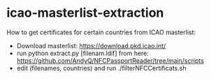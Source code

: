 # icao-masterlist-extraction

How to get certificates for certain countries from ICAO masterlist:
- Download masterlist: https://download.pkd.icao.int/
- run python extract.py [filenam.ldif] from here: https://github.com/AndyQ/NFCPassportReader/tree/main/scripts
- edit (filenames, countries) and run ./filterNFCCertificats.sh 
